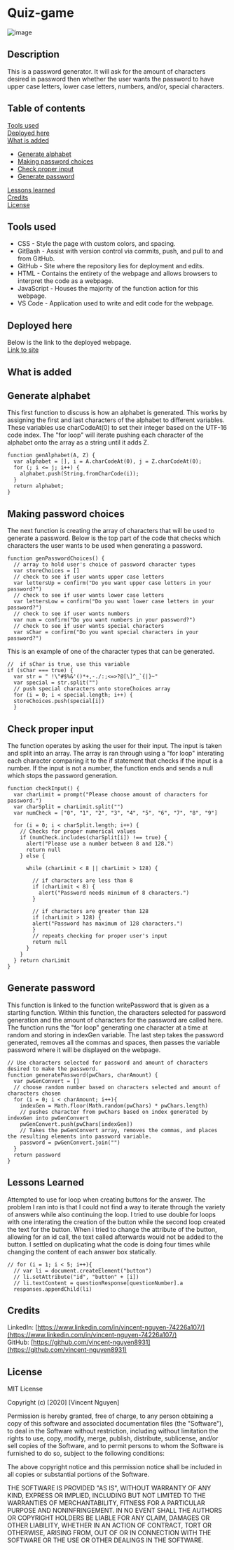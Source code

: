 # Quiz-game

![image](Assets\Password-generator-image.png)

Description
------------

This is a password generator. It will ask for the amount of characters desired in password then whether the user wants the password to have upper case letters, lower case letters, numbers, and/or, special characters.

 Table of contents
---------------
[Tools used](#Tools-used)<br />
[Deployed here](#Deployed-here)<br />
[What is added](#What-is-added)
 * [Generate alphabet](#Generate-alphabet)
 * [Making password choices](#Making-password-choices)
 * [Check proper input](#Check-proper-input)
 * [Generate password](#Generate-password)

[Lessons learned](#Lessons-learned) <br />
[Credits](#Credits)<br />
[License](#License)

Tools used
-------------------

* CSS - Style the page with custom colors, and spacing.
* GitBash - Assist with version control via commits, push, and pull to and from GitHub.
* GitHub - Site where the repository lies for deployment and edits.
* HTML - Contains the entirety of the webpage and allows browsers to interpret the code as a webpage.
* JavaScript - Houses the majority of the function action for this webpage. 
* VS Code - Application used to write and edit code for the webpage.

Deployed here
-------------

Below is the link to the deployed webpage. <br />
[Link to site](https://vincent-nguyen8931.github.io/Password-generator/)


What is added
------------------

Generate alphabet
-----------------------------

This first function to discuss is how an alphabet is generated. This works by assigning the first and last characters of the alphabet to different variables. These variables use charCodeAt(0) to set their integer based on the UTF-16 code index. The "for loop" will iterate pushing each character of the alphabet onto the array as a string until it adds Z. 

```
function genAlphabet(A, Z) {
  var alphabet = [], i = A.charCodeAt(0), j = Z.charCodeAt(0);
  for (; i <= j; i++) {
    alphabet.push(String.fromCharCode(i));
  }
  return alphabet;
}
```
Making password choices
----------------
The next function is creating the array of characters that will be used to generate a password. Below is the top part of the code that checks which characters the user wants to be used when generating a password. 
```
function genPasswordChoices() {
  // array to hold user's choice of password character types 
  var storeChoices = []
  // check to see if user wants upper case letters
  var lettersUp = confirm("Do you want upper case letters in your password?")
  // check to see if user wants lower case letters
  var lettersLow = confirm("Do you want lower case letters in your password?")
  // check to see if user wants numbers
  var num = confirm("Do you want numbers in your password?")
  // check to see if user wants special characters
  var sChar = confirm("Do you want special characters in your password?")
```
This is an example of one of the character types that can be generated.
```
//  if sChar is true, use this variable
if (sChar === true) {
  var str = " !\"#$%&'()*+,-./:;<=>?@[\]^_`{|}~"
  var special = str.split("")
  // push special characters onto storeChoices array
  for (i = 0; i < special.length; i++) {
  storeChoices.push(special[i])
  } 
```

Check proper input
------------------------

The function operates by asking the user for their input. The input is taken and split into an array. The array is ran through using a "for loop" interating each character comparing it to the if statement that checks if the input is a number. If the input is not a number, the function ends and sends a null which stops the password generation.
```
function checkInput() {
  var charLimit = prompt("Please choose amount of characters for password.")
  var charSplit = charLimit.split("")
  var numCheck = ["0", "1", "2", "3", "4", "5", "6", "7", "8", "9"]

  for (i = 0; i < charSplit.length; i++) {
    // Checks for proper numerical values
    if (numCheck.includes(charSplit[i]) !== true) {
      alert("Please use a number between 8 and 128.")
      return null
    } else { 
      
      while (charLimit < 8 || charLimit > 128) {
      
        // if characters are less than 8
        if (charLimit < 8) {
          alert("Password needs minimum of 8 characters.")
        } 
      
        // if characters are greater than 128
        if (charLimit > 128) {
        alert("Password has maximum of 128 characters.")
        }
        // repeats checking for proper user's input
        return null
      }  
    } 
  } return charLimit
}
```
Generate password
--------------

This function is linked to the function writePassword that is given as a starting function. Within this function, the characters selected for password generation and the amount of characters for the password are called here. The function runs the "for loop" generating one character at a time at random and storing in indexGen variable. The last step takes the password generated, removes all the commas and spaces, then passes the variable password where it will be displayed on the webpage. 
```
// Use characters selected for password and amount of characters desired to make the password. 
function generatePassword(pwChars, charAmount) {
  var pwGenConvert = []
  // choose random number based on characters selected and amount of characters chosen
  for (i = 0; i < charAmount; i++){
    indexGen = Math.floor(Math.random(pwChars) * pwChars.length)
    // pushes character from pwChars based on index generated by indexGen into pwGenConvert
    pwGenConvert.push(pwChars[indexGen])
    // Takes the pwGenConvert array, removes the commas, and places the resulting elements into password variable.
    password = pwGenConvert.join("")
  }
  return password
}
```

Lessons Learned
----------------

Attempted to use for loop when creating buttons for the answer. The problem I ran into is that I could not find a way to iterate through the variety of answers while also continuing the loop. I tried to use double for loops with one interating the creation of the button while the second loop created the text for the button. When i tried to change the attribute of the button, allowing for an id call, the text called afterwards would not be added to the button. I settled on duplicating what the code is doing four times while changing the content of each answer box statically.

```
// for (i = 1; i < 5; i++){
  // var li = document.createElement("button")
  // li.setAttribute("id", "button" + [i])
  // li.textContent = questionResponse[questionNumber].a
  responses.appendChild(li)
```

Credits
---------------
LinkedIn: [https://www.linkedin.com/in/vincent-nguyen-74226a107/](https://www.linkedin.com/in/vincent-nguyen-74226a107/) <br />
GitHub: [https://github.com/vincent-nguyen8931](https://github.com/vincent-nguyen8931)


License
----------
MIT License

Copyright (c) [2020] [Vincent Nguyen]

Permission is hereby granted, free of charge, to any person obtaining a copy
of this software and associated documentation files (the "Software"), to deal
in the Software without restriction, including without limitation the rights
to use, copy, modify, merge, publish, distribute, sublicense, and/or sell
copies of the Software, and to permit persons to whom the Software is
furnished to do so, subject to the following conditions:

The above copyright notice and this permission notice shall be included in all
copies or substantial portions of the Software.

THE SOFTWARE IS PROVIDED "AS IS", WITHOUT WARRANTY OF ANY KIND, EXPRESS OR
IMPLIED, INCLUDING BUT NOT LIMITED TO THE WARRANTIES OF MERCHANTABILITY,
FITNESS FOR A PARTICULAR PURPOSE AND NONINFRINGEMENT. IN NO EVENT SHALL THE
AUTHORS OR COPYRIGHT HOLDERS BE LIABLE FOR ANY CLAIM, DAMAGES OR OTHER
LIABILITY, WHETHER IN AN ACTION OF CONTRACT, TORT OR OTHERWISE, ARISING FROM,
OUT OF OR IN CONNECTION WITH THE SOFTWARE OR THE USE OR OTHER DEALINGS IN THE
SOFTWARE.